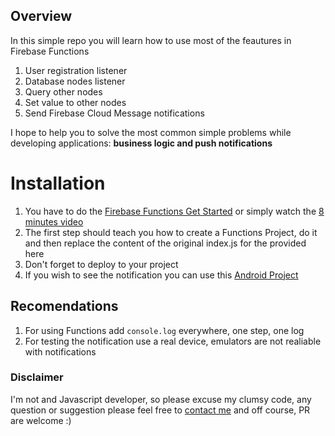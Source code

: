 ## Overview
In this simple repo you will learn how to use most of the feautures in Firebase Functions

1. User registration listener
2. Database nodes listener
3. Query other nodes
4. Set value to other nodes
5. Send Firebase Cloud Message notifications

I hope to help you to solve the most common simple problems while developing applications: **business logic and push notifications**

# Installation

1. You have to do the [Firebase Functions Get Started](https://firebase.google.com/docs/functions/get-started) or simply watch the [8 minutes video](https://www.youtube.com/watch?v=EvV9Vk9iOCQ)
2. The first step should teach you how to create a Functions Project, do it and then replace the content of the original index.js for the provided here
3. Don't forget to deploy to your project
4. If you wish to see the notification you can use this [Android Project](https://github.com/cutiko/FunctionTesting)

## Recomendations

1. For using Functions add `console.log` everywhere, one step, one log
2. For testing the notification use a real device, emulators are not realiable with notifications


### Disclaimer
I'm not and Javascript developer, so please excuse my clumsy code, any question or suggestion please feel free to [contact me](https://twitter.com/cutikolive) and off course, PR are welcome :)
